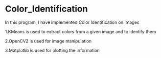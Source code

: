 # Color_Identification
In this program, I have implemented Color Identification on images

1.KMeans is used to extract colors from a given image and to identify them

2.OpenCV2 is used for image manipulation

3.Matplotlib is used for plotting the information
